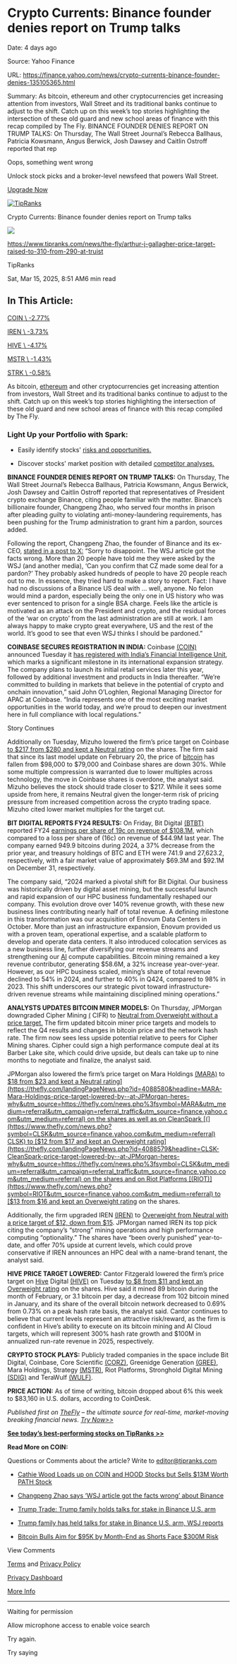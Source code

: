 # Crypto Currents: Binance founder denies report on Trump talks

Date: 4 days ago

Source: Yahoo Finance

URL: https://finance.yahoo.com/news/crypto-currents-binance-founder-denies-135105365.html

Summary: As bitcoin, ethereum and other cryptocurrencies get increasing attention from investors, Wall Street and its traditional banks continue to adjust to the shift. Catch up on this week’s top stories highlighting the intersection of these old guard and new school areas of finance with this recap compiled by The Fly. BINANCE FOUNDER DENIES REPORT ON TRUMP TALKS: On Thursday, The Wall Street Journal’s Rebecca Ballhaus, Patricia Kowsmann, Angus Berwick, Josh Dawsey and Caitlin Ostroff reported that rep

Oops, something went wrong

Unlock stock picks and a broker-level newsfeed that powers Wall Street.

[Upgrade Now](https://finance.yahoo.com/about/promos/silver/make2025yourbestyoy/?ncid=100002232)

[![TipRanks](https://s.yimg.com/ny/api/res/1.2/qZFu7UXtFqGvscv9CzqfHQ--/YXBwaWQ9aGlnaGxhbmRlcjt3PTE1NDtoPTQ4O2NmPXdlYnA-/https://s.yimg.com/os/creatr-uploaded-images/2020-12/48ae0b40-33f2-11eb-9ffe-57568e2946b3)](https://www.tipranks.com/ "TipRanks")

Crypto Currents: Binance founder denies report on Trump talks

![](<Base64-Image-Removed>)

https://www.tipranks.com/news/the-fly/arthur-j-gallagher-price-target-raised-to-310-from-290-at-truist

TipRanks

Sat, Mar 15, 2025, 8:51 AM6 min read

## In This Article:

[COIN \\
-2.77%](https://finance.yahoo.com/quote/COIN/ "COIN")

[IREN \\
-3.73%](https://finance.yahoo.com/quote/IREN/ "IREN")

[HIVE \\
-4.17%](https://finance.yahoo.com/quote/HIVE/ "HIVE")

[MSTR \\
-1.43%](https://finance.yahoo.com/quote/MSTR/ "MSTR")

[STRK \\
-0.58%](https://finance.yahoo.com/quote/STRK/ "STRK")

As bitcoin, [ethereum](https://www.tipranks.com/cryptocurrency/eth-usd?utm_source=finance.yahoo.com&utm_medium=referral) and other cryptocurrencies get increasing attention from investors, Wall Street and its traditional banks continue to adjust to the shift. Catch up on this week’s top stories highlighting the intersection of these old guard and new school areas of finance with this recap compiled by The Fly.

### Light Up your Portfolio with Spark:

- Easily identify stocks' [risks and opportunities.](https://www.tipranks.com/stocks/aapl/ai-stock-analysis?utm_source=finance.yahoo.com&utm_medium=referral)

- Discover stocks' market position with detailed [competitor analyses.](https://www.tipranks.com/stocks/aapl/ai-stock-analysis?utm_source=finance.yahoo.com&utm_medium=referral)


**BINANCE FOUNDER DENIES REPORT ON TRUMP TALKS:** On Thursday, The Wall Street Journal’s Rebecca Ballhaus, Patricia Kowsmann, Angus Berwick, Josh Dawsey and Caitlin Ostroff reported that representatives of President crypto exchange Binance, citing people familiar with the matter. Binance’s billionaire founder, Changpeng Zhao, who served four months in prison after pleading guilty to violating anti-money-laundering requirements, has been pushing for the Trump administration to grant him a pardon, sources added.

Following the report, Changpeng Zhao, the founder of Binance and its ex-CEO, [stated in a post to X:](https://thefly.com/landingPageNews.php?id=4089128&headline=$BTC;MSTR;COIN;MARA;RIOT;BTBT;BITF;WULF;GREE;SDIG;CORZ;$ECON;SPY;SPX-Changpeng-Zhao-says-WSJ-article-got-the-facts-wrong-about-Binance&utm_source=https://thefly.com/news.php%3fsymbol=COIN&utm_medium=referral&utm_campaign=referral_traffic&utm_source=finance.yahoo.com&utm_medium=referral) “Sorry to disappoint. The WSJ article got the facts wrong. More than 20 people have told me they were asked by the WSJ (and another media), ‘Can you confirm that CZ made some deal for a pardon?’ They probably asked hundreds of people to have 20 people reach out to me. In essence, they tried hard to make a story to report. Fact: I have had no discussions of a Binance US deal with … well, anyone. No felon would mind a pardon, especially being the only one in US history who was ever sentenced to prison for a single BSA charge. Feels like the article is motivated as an attack on the President and crypto, and the residual forces of the ‘war on crypto’ from the last administration are still at work. I am always happy to make crypto great everywhere, US and the rest of the world. It’s good to see that even WSJ thinks I should be pardoned.”

**COINBASE SECURES REGISTRATION IN INDIA:** Coinbase [(COIN)](https://www.thefly.com/news.php?symbol=COIN&utm_source=finance.yahoo.com&utm_medium=referral) announced Tuesday it [has registered with India’s Financial Intelligence Unit](https://thefly.com/landingPageNews.php?id=4087848&headline=COIN-Coinbase-secures-registration-in-India&utm_source=https://thefly.com/news.php%3fsymbol=COIN&utm_medium=referral&utm_campaign=referral_traffic&utm_source=finance.yahoo.com&utm_medium=referral), which marks a significant milestone in its international expansion strategy. The company plans to launch its initial retail services later this year, followed by additional investment and products in India thereafter. “We’re committed to building in markets that believe in the potential of crypto and onchain innovation,” said John O’Loghlen, Regional Managing Director for APAC at Coinbase. “India represents one of the most exciting market opportunities in the world today, and we’re proud to deepen our investment here in full compliance with local regulations.”

Story Continues

Additionally on Tuesday, Mizuho lowered the firm’s price target on Coinbase [to $217 from $280 and kept a Neutral rating](https://thefly.com/landingPageNews.php?id=4087037&headline=COIN-Mizuho-cuts-Coinbase-target-calls--pullback-overdone&utm_source=https://thefly.com/news.php%3fsymbol=COIN&utm_medium=referral&utm_campaign=referral_traffic&utm_source=finance.yahoo.com&utm_medium=referral) on the shares. The firm said that since its last model update on February 20, the price of [bitcoin](https://www.tipranks.com/cryptocurrency/btc-usd?utm_source=finance.yahoo.com&utm_medium=referral) has fallen from $98,000 to $79,000 and Coinbase shares are down 30%. While some multiple compression is warranted due to lower multiples across technology, the move in Coinbase shares is overdone, the analyst said. Mizuho believes the stock should trade closer to $217. While it sees some upside from here, it remains Neutral given the longer-term risk of pricing pressure from increased competition across the crypto trading space. Mizuho cited lower market multiples for the target cut.

**BIT DIGITAL REPORTS FY24 RESULTS:** On Friday, Bit Digital [(BTBT)](https://www.thefly.com/news.php?symbol=BTBT&utm_source=finance.yahoo.com&utm_medium=referral) reported FY24 [earnings per share of 19c on revenue of $108.1M,](https://bit-digital.com/press-releases/bit-digital-inc-announces-fiscal-year-2024-financial-results/?utm_source=finance.yahoo.com&utm_medium=referral) which compared to a loss per share of (16c) on revenue of $44.9M last year. The company earned 949.9 bitcoins during 2024, a 37% decrease from the prior year, and treasury holdings of BTC and ETH were 741.9 and 27,623.2, respectively, with a fair market value of approximately $69.3M and $92.1M on December 31, respectively.

The company said, “2024 marked a pivotal shift for Bit Digital. Our business was historically driven by digital asset mining, but the successful launch and rapid expansion of our HPC business fundamentally reshaped our company. This evolution drove over 140% revenue growth, with these new business lines contributing nearly half of total revenue. A defining milestone in this transformation was our acquisition of Enovum Data Centers in October. More than just an infrastructure expansion, Enovum provided us with a proven team, operational expertise, and a scalable platform to develop and operate data centers. It also introduced colocation services as a new business line, further diversifying our revenue streams and strengthening our [AI](https://www.tipranks.com/compare-stocks/artificial-intelligence?utm_source=finance.yahoo.com&utm_medium=referral) compute capabilities. Bitcoin mining remained a key revenue contributor, generating $58.6M, a 32% increase year-over-year. However, as our HPC business scaled, mining’s share of total revenue declined to 54% in 2024, and further to 40% in Q424, compared to 98% in 2023. This shift underscores our strategic pivot toward infrastructure-driven revenue streams while maintaining disciplined mining operations.”

**ANALYSTS UPDATES BITCOIN MINER MODELS:** On Thursday, JPMorgan downgraded Cipher Mining [(](https://www.thefly.com/news.php?symbol=CIFR&utm_source=finance.yahoo.com&utm_medium=referral) CIFR) to [Neutral from Overweight without a price target.](https://thefly.com/landingPageNews.php?id=4088576&headline=CIFR-Cipher-Mining-just-downgraded-at-JPMorgan-heres-why&utm_source=https://thefly.com/news.php%3fsymbol=CIFR&utm_medium=referral&utm_campaign=referral_traffic&utm_source=finance.yahoo.com&utm_medium=referral) The firm updated bitcoin miner price targets and models to reflect the Q4 results and changes in bitcoin price and the network hash rate. The firm now sees less upside potential relative to peers for Cipher Mining shares. Cipher could sign a high performance compute deal at its Barber Lake site, which could drive upside, but deals can take up to nine months to negotiate and finalize, the analyst said.

JPMorgan also lowered the firm’s price target on Mara Holdings [(MARA)](https://www.thefly.com/news.php?symbol=MARA&utm_source=finance.yahoo.com&utm_medium=referral) to [$18 from $23 and kept a Neutral rating](https://thefly.com/landingPageNews.php?id=4088580&headline=MARA-Mara-Holdings-price-target-lowered-by--at-JPMorgan-heres-why&utm_source=https://thefly.com/news.php%3fsymbol=MARA&utm_medium=referral&utm_campaign=referral_traffic&utm_source=finance.yahoo.com&utm_medium=referral) on the shares as well as on CleanSpark [(](https://www.thefly.com/news.php?symbol=CLSK&utm_source=finance.yahoo.com&utm_medium=referral) CLSK) to [$12 from $17 and kept an Overweight rating](https://thefly.com/landingPageNews.php?id=4088579&headline=CLSK-CleanSpark-price-target-lowered-by--at-JPMorgan-heres-why&utm_source=https://thefly.com/news.php%3fsymbol=CLSK&utm_medium=referral&utm_campaign=referral_traffic&utm_source=finance.yahoo.com&utm_medium=referral) on the shares and on Riot Platforms [(RIOT)](https://www.thefly.com/news.php?symbol=RIOT&utm_source=finance.yahoo.com&utm_medium=referral) to [$13 from $16 and kept an Overweight rating](https://thefly.com/landingPageNews.php?id=4088581&headline=RIOT-Riot-Platforms-price-target-lowered-by--at-JPMorgan-heres-why&utm_source=https://thefly.com/news.php%3fsymbol=RIOT&utm_medium=referral&utm_campaign=referral_traffic&utm_source=finance.yahoo.com&utm_medium=referral) on the shares.

Additionally, the firm upgraded IREN [(IREN)](https://www.thefly.com/news.php?symbol=IREN&utm_source=finance.yahoo.com&utm_medium=referral) to [Overweight from Neutral with a price target of $12, down from $15](https://thefly.com/landingPageNews.php?id=4088578&headline=IREN-IREN-just-upgraded-at-JPMorgan-heres-why&utm_source=https://thefly.com/news.php%3fsymbol=IREN&utm_medium=referral&utm_campaign=referral_traffic&utm_source=finance.yahoo.com&utm_medium=referral). JPMorgan named IREN its top pick citing the company’s “strong” mining operations and high performance computing “optionality.” The shares have “been overly punished” year-to-date, and offer 70% upside at current levels, which could prove conservative if IREN announces an HPC deal with a name-brand tenant, the analyst said.

**HIVE PRICE TARGET LOWERED:** Cantor Fitzgerald lowered the firm’s price target on [Hive](https://www.tipranks.com/stocks/hive?utm_source=finance.yahoo.com&utm_medium=referral) Digital [(HIVE)](https://www.thefly.com/news.php?symbol=HIVE&utm_source=finance.yahoo.com&utm_medium=referral) on Tuesday [to $8 from $11 and kept an Overweight rating](https://thefly.com/landingPageNews.php?id=4087369&headline=HIVE-Hive-Digital-price-target-lowered-by--at-Cantor-Fitzgerald-heres-why&utm_source=https://thefly.com/news.php%3fsymbol=HIVE&utm_medium=referral&utm_campaign=referral_traffic&utm_source=finance.yahoo.com&utm_medium=referral) on the shares. Hive said it mined 89 bitcoin during the month of February, or 3.1 bitcoin per day, a decrease from 102 bitcoin mined in January, and its share of the overall bitcoin network decreased to 0.69% from 0.73% on a peak hash rate basis, the analyst said. Cantor continues to believe that current levels represent an attractive risk/reward, as the firm is confident in Hive’s ability to execute on its bitcoin mining and AI Cloud targets, which will represent 300% hash rate growth and $100M in annualized run-rate revenue in 2025, respectively.

**CRYPTO STOCK PLAYS:** Publicly traded companies in the space include Bit Digital, Coinbase, Core Scientific [(CORZ)](https://www.thefly.com/news.php?symbol=CORZ&utm_source=finance.yahoo.com&utm_medium=referral), Greenidge Generation [(GREE)](https://www.thefly.com/news.php?symbol=GREE&utm_source=finance.yahoo.com&utm_medium=referral), Mara Holdings, Strategy [(MSTR)](https://www.thefly.com/news.php?symbol=MSTR&utm_source=finance.yahoo.com&utm_medium=referral), Riot Platforms, Stronghold Digital Mining [(SDIG)](https://www.thefly.com/news.php?symbol=SDIG&utm_source=finance.yahoo.com&utm_medium=referral) and TeraWulf [(WULF)](https://www.thefly.com/news.php?symbol=WULF&utm_source=finance.yahoo.com&utm_medium=referral).

**PRICE ACTION:** As of time of writing, bitcoin dropped about 6% this week to $83,160 in U.S. dollars, according to CoinDesk.

_Published first on [TheFly](https://thefly.com/?utm_source=finance.yahoo.com&utm_medium=referral) – the ultimate source for real-time, market-moving breaking financial news. [Try Now>>](https://thefly.com/?utm_source=finance.yahoo.com&utm_medium=referral)_

[**See today’s best-performing stocks on TipRanks >>**](https://www.tipranks.com/screener/top-smart-score-stocks/?type=stockAnalysisLanding&utm_source=finance.yahoo.com&utm_medium=referral)

**Read More on COIN:**

Questions or Comments about the article? Write to editor@tipranks.com

- [Cathie Wood Loads up on COIN and HOOD Stocks but Sells $13M Worth PATH Stock](https://www.tipranks.com/news/cathie-woods-loads-up-on-coin-and-hood-stocks-but-sells-13m-worth-path-shares?utm_source=finance.yahoo.com&utm_medium=referral)

- [Changpeng Zhao says ‘WSJ article got the facts wrong’ about Binance](https://www.tipranks.com/news/the-fly/changpeng-zhao-says-wsj-article-got-the-facts-wrong-about-binance?utm_source=finance.yahoo.com&utm_medium=referral)

- [Trump Trade: Trump family holds talks for stake in Binance U.S. arm](https://www.tipranks.com/news/the-fly/trump-trade-trump-family-holds-talks-for-stake-in-binance-u-s-arm?utm_source=finance.yahoo.com&utm_medium=referral)

- [Trump family has held talks for stake in Binance U.S. arm, WSJ reports](https://www.tipranks.com/news/the-fly/trump-family-has-held-talks-for-stake-in-binance-u-s-arm-wsj-reports?utm_source=finance.yahoo.com&utm_medium=referral)

- [Bitcoin Bulls Aim for $95K by Month-End as Shorts Face $300M Risk](https://www.tipranks.com/news/bitcoin-bulls-aim-for-95k-by-month-end-as-shorts-face-300m-risk?utm_source=finance.yahoo.com&utm_medium=referral)


View Comments

[Terms](https://guce.yahoo.com/terms?locale=en-US) and [Privacy Policy](https://guce.yahoo.com/privacy-policy?locale=en-US)

[Privacy Dashboard](https://guce.yahoo.com/privacy-dashboard?locale=en-US)

[More Info](https://finance.yahoo.com/more-info)

* * *

Waiting for permission

Allow microphone access to enable voice search

Try again.

Try saying